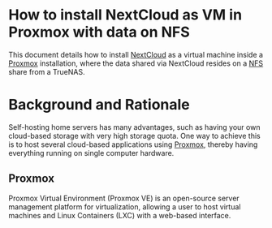 # How to install NextCloud as VM in Proxmox with data on NFS

This document details how to install [NextCloud](https://nextcloud.com/) as a virtual machine inside a [Proxmox](https://www.proxmox.com/en/) installation, where the data shared via NextCloud resides on a [NFS](https://en.wikipedia.org/wiki/Network_File_System) share from a TrueNAS.

# Background and Rationale

Self-hosting home servers has many advantages, such as having your own cloud-based storage with very high storage quota. One way to achieve this is to host several cloud-based applications using [Proxmox](https://www.proxmox.com/en/), thereby having everything running on single computer hardware.

## Proxmox

Proxmox Virtual Environment (Proxmox VE) is an open-source server management platform for virtualization, allowing a user to host virtual machines and Linux Containers (LXC) with a web-based interface.